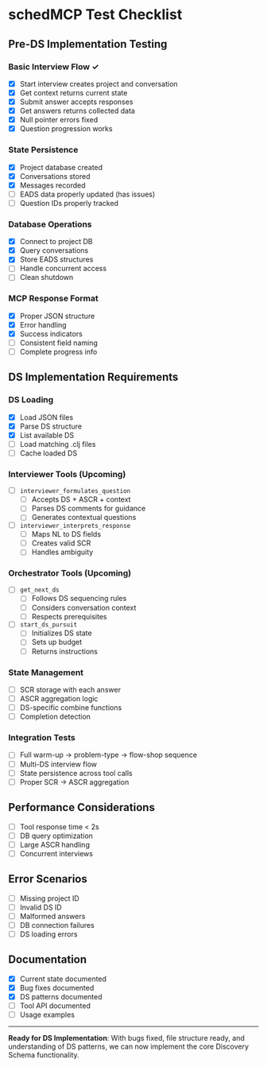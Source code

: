 # schedMCP Test Checklist

## Pre-DS Implementation Testing

### Basic Interview Flow ✓
- [x] Start interview creates project and conversation
- [x] Get context returns current state
- [x] Submit answer accepts responses
- [x] Get answers returns collected data
- [x] Null pointer errors fixed
- [x] Question progression works

### State Persistence
- [x] Project database created
- [x] Conversations stored
- [x] Messages recorded
- [ ] EADS data properly updated (has issues)
- [ ] Question IDs properly tracked

### Database Operations
- [x] Connect to project DB
- [x] Query conversations
- [x] Store EADS structures
- [ ] Handle concurrent access
- [ ] Clean shutdown

### MCP Response Format
- [x] Proper JSON structure
- [x] Error handling
- [x] Success indicators
- [ ] Consistent field naming
- [ ] Complete progress info

## DS Implementation Requirements

### DS Loading
- [x] Load JSON files
- [x] Parse DS structure
- [x] List available DS
- [ ] Load matching .clj files
- [ ] Cache loaded DS

### Interviewer Tools (Upcoming)
- [ ] `interviewer_formulates_question`
  - [ ] Accepts DS + ASCR + context
  - [ ] Parses DS comments for guidance
  - [ ] Generates contextual questions
- [ ] `interviewer_interprets_response` 
  - [ ] Maps NL to DS fields
  - [ ] Creates valid SCR
  - [ ] Handles ambiguity

### Orchestrator Tools (Upcoming)
- [ ] `get_next_ds`
  - [ ] Follows DS sequencing rules
  - [ ] Considers conversation context
  - [ ] Respects prerequisites
- [ ] `start_ds_pursuit`
  - [ ] Initializes DS state
  - [ ] Sets up budget
  - [ ] Returns instructions

### State Management
- [ ] SCR storage with each answer
- [ ] ASCR aggregation logic
- [ ] DS-specific combine functions
- [ ] Completion detection

### Integration Tests
- [ ] Full warm-up → problem-type → flow-shop sequence
- [ ] Multi-DS interview flow
- [ ] State persistence across tool calls
- [ ] Proper SCR → ASCR aggregation

## Performance Considerations
- [ ] Tool response time < 2s
- [ ] DB query optimization
- [ ] Large ASCR handling
- [ ] Concurrent interviews

## Error Scenarios
- [ ] Missing project ID
- [ ] Invalid DS ID
- [ ] Malformed answers
- [ ] DB connection failures
- [ ] DS loading errors

## Documentation
- [x] Current state documented
- [x] Bug fixes documented
- [x] DS patterns documented
- [ ] Tool API documented
- [ ] Usage examples

---

**Ready for DS Implementation**: With bugs fixed, file structure ready, and understanding of DS patterns, we can now implement the core Discovery Schema functionality.